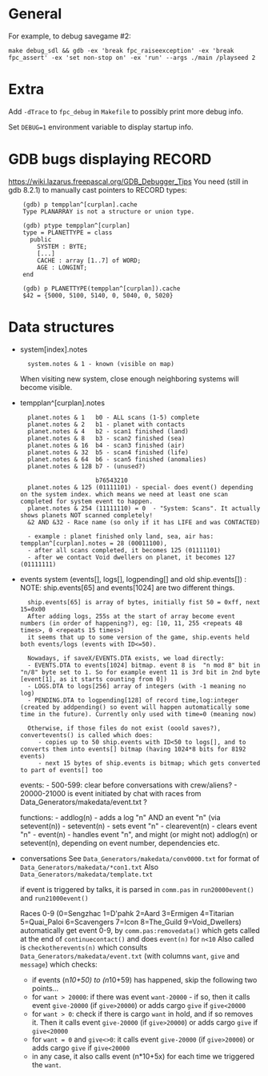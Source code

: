 General
=======

For example, to debug savegame #2:

`make debug_sdl && gdb -ex 'break fpc_raiseexception' -ex 'break fpc_assert' -ex 'set non-stop on' -ex 'run' --args ./main /playseed 2`

Extra
=====

Add `-dTrace` to `fpc_debug` in `Makefile` to possibly print more debug info.

Set `DEBUG=1` environment variable to display startup info.

GDB bugs displaying RECORD
==========================
  https://wiki.lazarus.freepascal.org/GDB_Debugger_Tips
  You need (still in gdb 8.2.1) to manually cast pointers to RECORD types:

        (gdb) p tempplan^[curplan].cache
        Type PLANARRAY is not a structure or union type.

        (gdb) ptype tempplan^[curplan]
        type = PLANETTYPE = class
          public
            SYSTEM : BYTE;
            [...]
            CACHE : array [1..7] of WORD;
            AGE : LONGINT;
        end

        (gdb) p PLANETTYPE(tempplan^[curplan]).cache
        $42 = {5000, 5100, 5140, 0, 5040, 0, 5020}


Data structures
===============
- system[index].notes

        system.notes & 1 - known (visible on map)

  When visiting new system, close enough neighboring systems will become visible.

- tempplan^[curplan].notes

        planet.notes & 1   b0 - ALL scans (1-5) complete
        planet.notes & 2   b1 - planet with contacts
        planet.notes & 4   b2 - scan1 finished (land)
        planet.notes & 8   b3 - scan2 finished (sea)
        planet.notes & 16  b4 - scan3 finished (air)
        planet.notes & 32  b5 - scan4 finished (life)
        planet.notes & 64  b6 - scan5 finished (anomalies)
        planet.notes & 128 b7 - (unused?)

                           b76543210
        planet.notes & 125 (01111101) - special- does event() depending on the system index. which means we need at least one scan completed for system event to happen.
        planet.notes & 254 (11111110) = 0  - "System: Scans". It actually shows planets NOT scanned completely!
        &2 AND &32 - Race name (so only if it has LIFE and was CONTACTED)

        - example : planet finished only land, sea, air has: tempplan^[curplan].notes = 28 (00011100), 
        - after all scans completed, it becomes 125 (01111101)
        - after we contact Void dwellers on planet, it becomes 127 (01111111)

- events system (events[], logs[], logpending[] and old ship.events[]) :
	NOTE: ship.events[65] and events[1024] are two different things.

        ship.events[65] is array of bytes, initially fist 50 = 0xff, next 15=0x00
        After adding logs, 255s at the start of array become event numbers (in order of happening?), eg: [10, 11, 255 <repeats 48 times>, 0 <repeats 15 times>]
        it seems that up to some version of the game, ship.events held both events/logs (events with ID<=50).

        Nowadays, if saveX/EVENTS.DTA exists, we load directly:
        - EVENTS.DTA to events[1024] bitmap. event 8 is  "n mod 8" bit in "n/8" byte set to 1. So for example event 11 is 3rd bit in 2nd byte [event[1], as it starts counting from 0])
        - LOGS.DTA to logs[256] array of integers (with -1 meaning no log)
        - PENDING.DTA to logpending[128] of record time,log:integer (created by addpending() so event will happen automatically some time in the future). Currently only used with time=0 (meaning now)

        Otherwise, if those files do not exist (ooold saves?), convertevents() is called which does:
           - copies up to 50 ship.events with ID<50 to logs[], and to converts them into events[] bitmap (having 1024*8 bits for 8192 events)
           - next 15 bytes of ship.events is bitmap; which gets converted to part of events[] too

	events:
		- 500-599: clear before conversations with crew/aliens?
		- 20000-21000 is event initiated by chat with races from  Data_Generators/makedata/event.txt ?

	functions:
		- addlog(n) - adds a log "n" AND an event "n" (via setevent(n))
		- setevent(n) - sets event "n"
		- clearevent(n) - clears event "n"
		- event(n) - handles event "n", and might (or might not) addlog(n) or setevent(n), depending on event number, dependencies etc.

- conversations
	See `Data_Generators/makedata/conv0000.txt` for format of `Data_Generators/makedata/*con1.txt`
	Also `Data_Generators/makedata/template.txt`

	if event is triggered by talks, it is parsed in `comm.pas` in `run20000event()` and `run21000event()`

	Races 0-9 (0=Sengzhac 1=D'pahk 2=Aard 3=Ermigen 4=Titarian 5=Quai_Paloi 6=Scavengers 7=Icon 8=The_Guild 9=Void_Dwellers)
	automatically get event 0-9, by `comm.pas:removedata()` which gets called at the end of `continuecontact()` and does `event(n)` for `n<10`
	Also called is `checkotherevents(n)` which consults `Data_Generators/makedata/event.txt` (with columns `want`, `give` and `message`) which checks:
	- if events (n*10+50) to (n*10+59) has happened, skip the following two points...
	- for `want > 20000`: if there was event `want-20000` - if so, then it calls event `give-20000` (if `give>20000`) or adds cargo `give` if `give<20000` 
	- for `want > 0`: check if there is cargo `want` in hold, and if so removes it. Then it calls event `give-20000` (if `give>20000`) or adds cargo `give` if `give<20000` 
	- for `want = 0` and `give<>0`: it calls event `give-20000` (if `give>20000`) or adds cargo `give` if `give<20000` 
	- in any case, it also calls event (n*10+5x) for each time we triggered the `want`.
